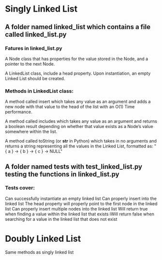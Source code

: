 # Singly Linked List

## A folder named linked_list which contains a file called linked_list.py

### Fatures in linked_list.py
A Node class that has properties for the value stored in the Node, and a pointer to the next Node.

A LinkedList class, include a head property. Upon instantiation, an empty Linked List should be created.

### Methods in LinkedList class:
A method called insert which takes any value as an argument and adds a new node with that value to the head of the list with an O(1) Time performance.

A method called includes which takes any value as an argument and returns a boolean result depending on whether that value exists as a Node’s value somewhere within the list.

A method called toString (or __str__ in Python) which takes in no arguments and returns a string representing all the values in the Linked List, formatted as:
"{ a } -> { b } -> { c } -> NULL"

## A folder named tests with test_linked_list.py testing the functions in linked_list.py
### Tests cover:
Can successfully instantiate an empty linked list
Can properly insert into the linked list
The head property will properly point to the first node in the linked list
Can properly insert multiple nodes into the linked list
Will return true when finding a value within the linked list that exists
iWill return false when searching for a value in the linked list that does not exist

# Doubly Linked List
Same methods as singly linked list

